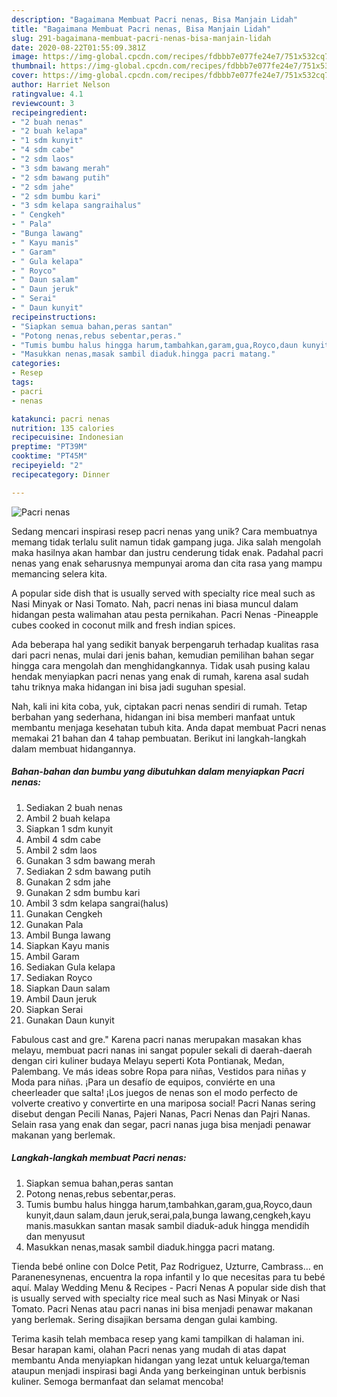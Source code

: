 ```yaml
---
description: "Bagaimana Membuat Pacri nenas, Bisa Manjain Lidah"
title: "Bagaimana Membuat Pacri nenas, Bisa Manjain Lidah"
slug: 291-bagaimana-membuat-pacri-nenas-bisa-manjain-lidah
date: 2020-08-22T01:55:09.381Z
image: https://img-global.cpcdn.com/recipes/fdbbb7e077fe24e7/751x532cq70/pacri-nenas-foto-resep-utama.jpg
thumbnail: https://img-global.cpcdn.com/recipes/fdbbb7e077fe24e7/751x532cq70/pacri-nenas-foto-resep-utama.jpg
cover: https://img-global.cpcdn.com/recipes/fdbbb7e077fe24e7/751x532cq70/pacri-nenas-foto-resep-utama.jpg
author: Harriet Nelson
ratingvalue: 4.1
reviewcount: 3
recipeingredient:
- "2 buah nenas"
- "2 buah kelapa"
- "1 sdm kunyit"
- "4 sdm cabe"
- "2 sdm laos"
- "3 sdm bawang merah"
- "2 sdm bawang putih"
- "2 sdm jahe"
- "2 sdm bumbu kari"
- "3 sdm kelapa sangraihalus"
- " Cengkeh"
- " Pala"
- "Bunga lawang"
- " Kayu manis"
- " Garam"
- " Gula kelapa"
- " Royco"
- " Daun salam"
- " Daun jeruk"
- " Serai"
- " Daun kunyit"
recipeinstructions:
- "Siapkan semua bahan,peras santan"
- "Potong nenas,rebus sebentar,peras."
- "Tumis bumbu halus hingga harum,tambahkan,garam,gua,Royco,daun kunyit,daun salam,daun jeruk,serai,pala,bunga lawang,cengkeh,kayu manis.masukkan santan masak sambil diaduk-aduk hingga mendidih dan menyusut"
- "Masukkan nenas,masak sambil diaduk.hingga pacri matang."
categories:
- Resep
tags:
- pacri
- nenas

katakunci: pacri nenas 
nutrition: 135 calories
recipecuisine: Indonesian
preptime: "PT39M"
cooktime: "PT45M"
recipeyield: "2"
recipecategory: Dinner

---
```



![Pacri nenas](https://img-global.cpcdn.com/recipes/fdbbb7e077fe24e7/751x532cq70/pacri-nenas-foto-resep-utama.jpg)

Sedang mencari inspirasi resep pacri nenas yang unik? Cara membuatnya memang tidak terlalu sulit namun tidak gampang juga. Jika salah mengolah maka hasilnya akan hambar dan justru cenderung tidak enak. Padahal pacri nenas yang enak seharusnya mempunyai aroma dan cita rasa yang mampu memancing selera kita.

A popular side dish that is usually served with specialty rice meal such as Nasi Minyak or Nasi Tomato. Nah, pacri nenas ini biasa muncul dalam hidangan pesta walimahan atau pesta pernikahan. Pacri Nenas -Pineapple cubes cooked in coconut milk and fresh indian spices.

Ada beberapa hal yang sedikit banyak berpengaruh terhadap kualitas rasa dari pacri nenas, mulai dari jenis bahan, kemudian pemilihan bahan segar hingga cara mengolah dan menghidangkannya. Tidak usah pusing kalau hendak menyiapkan pacri nenas yang enak di rumah, karena asal sudah tahu triknya maka hidangan ini bisa jadi suguhan spesial.


Nah, kali ini kita coba, yuk, ciptakan pacri nenas sendiri di rumah. Tetap berbahan yang sederhana, hidangan ini bisa memberi manfaat untuk membantu menjaga kesehatan tubuh kita. Anda dapat membuat Pacri nenas memakai 21 bahan dan 4 tahap pembuatan. Berikut ini langkah-langkah dalam membuat hidangannya.

<!--inarticleads1-->

##### Bahan-bahan dan bumbu yang dibutuhkan dalam menyiapkan Pacri nenas:

1. Sediakan 2 buah nenas
1. Ambil 2 buah kelapa
1. Siapkan 1 sdm kunyit
1. Ambil 4 sdm cabe
1. Ambil 2 sdm laos
1. Gunakan 3 sdm bawang merah
1. Sediakan 2 sdm bawang putih
1. Gunakan 2 sdm jahe
1. Gunakan 2 sdm bumbu kari
1. Ambil 3 sdm kelapa sangrai(halus)
1. Gunakan  Cengkeh
1. Gunakan  Pala
1. Ambil Bunga lawang
1. Siapkan  Kayu manis
1. Ambil  Garam
1. Sediakan  Gula kelapa
1. Sediakan  Royco
1. Siapkan  Daun salam
1. Ambil  Daun jeruk
1. Siapkan  Serai
1. Gunakan  Daun kunyit


Fabulous cast and gre.&#34; Karena pacri nanas merupakan masakan khas melayu, membuat pacri nanas ini sangat populer sekali di daerah-daerah dengan ciri kuliner budaya Melayu seperti Kota Pontianak, Medan, Palembang. Ve más ideas sobre Ropa para niñas, Vestidos para niñas y Moda para niñas. ¡Para un desafío de equipos, conviérte en una cheerleader que salta! ¡Los juegos de nenas son el modo perfecto de volverte creativo y convertirte en una mariposa social! Pacri Nanas sering disebut dengan Pecili Nanas, Pajeri Nanas, Pacri Nenas dan Pajri Nanas. Selain rasa yang enak dan segar, pacri nanas juga bisa menjadi penawar makanan yang berlemak. 

<!--inarticleads2-->

##### Langkah-langkah membuat Pacri nenas:

1. Siapkan semua bahan,peras santan
1. Potong nenas,rebus sebentar,peras.
1. Tumis bumbu halus hingga harum,tambahkan,garam,gua,Royco,daun kunyit,daun salam,daun jeruk,serai,pala,bunga lawang,cengkeh,kayu manis.masukkan santan masak sambil diaduk-aduk hingga mendidih dan menyusut
1. Masukkan nenas,masak sambil diaduk.hingga pacri matang.


Tienda bebé online con Dolce Petit, Paz Rodriguez, Uzturre, Cambrass… en Paranenesynenas, encuentra la ropa infantil y lo que necesitas para tu bebé aquí. Malay Wedding Menu &amp; Recipes - Pacri Nenas A popular side dish that is usually served with specialty rice meal such as Nasi Minyak or Nasi Tomato. Pacri Nenas atau pacri nanas ini bisa menjadi penawar makanan yang berlemak. Sering disajikan bersama dengan gulai kambing. 

Terima kasih telah membaca resep yang kami tampilkan di halaman ini. Besar harapan kami, olahan Pacri nenas yang mudah di atas dapat membantu Anda menyiapkan hidangan yang lezat untuk keluarga/teman ataupun menjadi inspirasi bagi Anda yang berkeinginan untuk berbisnis kuliner. Semoga bermanfaat dan selamat mencoba!
